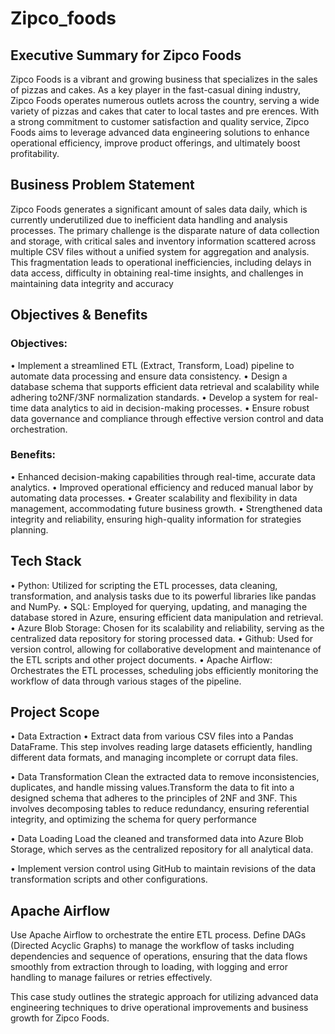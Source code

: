 # Zipco_foods
## Executive Summary for Zipco Foods
Zipco Foods is a vibrant and growing business that specializes in the sales of pizzas and cakes. As a key player in the fast-casual dining industry, Zipco Foods operates numerous outlets across the country, serving a wide variety of pizzas and cakes that cater to local tastes and pre erences. With a strong commitment to customer satisfaction and quality service, Zipco Foods aims to leverage advanced data engineering solutions to enhance operational efficiency, improve product offerings, and ultimately boost profitability.

## Business Problem Statement
Zipco Foods generates a significant amount of sales data daily, which is currently underutilized due to inefficient data handling and analysis processes. The primary challenge is the disparate nature of data collection and storage, with critical sales and inventory information scattered across multiple CSV files without a unified system for aggregation and analysis. This fragmentation leads to operational inefficiencies, including delays in data access, difficulty in obtaining real-time insights, and challenges in maintaining data integrity and accuracy

## Objectives & Benefits
### Objectives:
• ﻿﻿Implement a streamlined ETL (Extract, Transform, Load) pipeline to automate data processing and ensure data consistency.
• ﻿﻿Design a database schema that supports efficient data retrieval and scalability while adhering to2NF/3NF normalization standards.
• ﻿﻿Develop a system for real-time data analytics to aid in decision-making processes.
• ﻿﻿Ensure robust data governance and compliance through effective version control and data orchestration.
### Benefits:
• ﻿﻿Enhanced decision-making capabilities through real-time, accurate data analytics.
• ﻿﻿Improved operational efficiency and reduced manual labor by automating data processes.
• ﻿﻿Greater scalability and flexibility in data management, accommodating future business growth.
• ﻿﻿Strengthened data integrity and reliability, ensuring high-quality information for strategies planning.

## Tech Stack
• ﻿﻿Python: Utilized for scripting the ETL processes, data cleaning, transformation, and analysis tasks due to its powerful libraries like pandas and NumPy.
• ﻿﻿SQL: Employed for querying, updating, and managing the database stored in Azure, ensuring efficient data manipulation and retrieval.
• ﻿﻿Azure Blob Storage: Chosen for its scalability and reliability, serving as the centralized data repository for storing processed data.
• ﻿﻿Github: Used for version control, allowing for collaborative development and maintenance of the ETL scripts and other project documents.
• ﻿﻿Apache Airflow: Orchestrates the ETL processes, scheduling jobs efficiently monitoring the workflow of data through various stages of the pipeline.

## Project Scope
• ﻿﻿Data Extraction
• Extract data from various CSV files into a Pandas DataFrame. This step involves reading large datasets efficiently, handling different data formats, and managing 
  incomplete or corrupt data files.

• Data Transformation﻿﻿ Clean the extracted data to remove inconsistencies, duplicates, and handle missing values.Transform the data to fit into a designed schema that 
  adheres to the principles of 2NF and 3NF. This involves decomposing tables to reduce redundancy, ensuring referential integrity, and optimizing the schema for query 
  performance

• Data Loading
Load the cleaned and transformed data into Azure Blob Storage, which serves as the centralized repository for all analytical data.

• Implement version control using GitHub to maintain revisions of the data transformation scripts and other configurations.

## Apache Airflow
 Use Apache Airflow to orchestrate the entire ETL process. Define DAGs (Directed Acyclic Graphs) to manage the workflow of tasks including dependencies and sequence of 
 operations, ensuring that the data flows smoothly from extraction through to loading, with logging and error handling to manage failures or retries effectively.

This case study outlines the strategic approach for utilizing advanced data engineering techniques to drive operational improvements and business growth for Zipco Foods.
